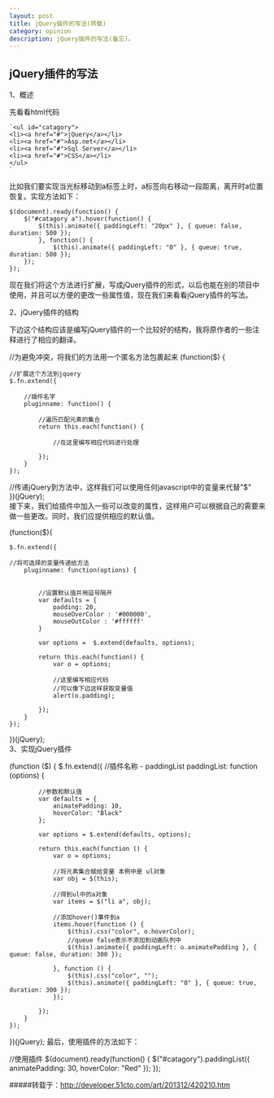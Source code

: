 ```yaml
---
layout: post
title: jQuery插件的写法(转载)
category: opinion
description: jQuery插件的写法(备忘)。
---
```


##									jQuery插件的写法
1、概述

先看看html代码

	`<ul id="catagory">
    <li><a href="#">jQuery</a></li> 
    <li><a href="#">Asp.net</a></li> 
    <li><a href="#">Sql Server</a></li> 
    <li><a href="#">CSS</a></li> 
	</ul> 
	`
	
比如我们要实现当光标移动到a标签上时，a标签向右移动一段距离，离开时a位置恢复。实现方法如下：

	$(document).ready(function() { 
    	$("#catagory a").hover(function() { 
        	$(this).animate({ paddingLeft: "20px" }, { queue: false, duration: 500 }); 
    		}, function() { 
        		$(this).animate({ paddingLeft: "0" }, { queue: true, duration: 500 }); 
    	}); 
	}); 
	
现在我们将这个方法进行扩展，写成jQuery插件的形式，以后也能在别的项目中使用，并且可以方便的更改一些属性值，现在我们来看看jQuery插件的写法。

2、jQuery插件的结构

下边这个结构应该是编写jQuery插件的一个比较好的结构，我将原作者的一些注释进行了相应的翻译。

//为避免冲突，将我们的方法用一个匿名方法包裹起来 
(function($) { 
 
    //扩展这个方法到jquery 
    $.fn.extend({ 
 
        //插件名字 
        pluginname: function() { 
 
            //遍历匹配元素的集合 
            return this.each(function() { 
 
                //在这里编写相应代码进行处理  
 
            }); 
        } 
    }); 
 
 //传递jQuery到方法中，这样我们可以使用任何javascript中的变量来代替"$"       
})(jQuery);  
接下来，我们给插件中加入一些可以改变的属性，这样用户可以根据自己的需要来做一些更改。同时，我们应提供相应的默认值。

(function($){   
   
    $.fn.extend({    
           
    //将可选择的变量传递给方法 
        pluginname: function(options) {   
   
   
            //设置默认值并用逗号隔开 
            var defaults = {   
                padding: 20,   
                mouseOverColor : '#000000',   
                mouseOutColor : '#ffffff'   
            }   
                   
            var options =  $.extend(defaults, options);   
   
            return this.each(function() {   
                var o = options;   
                   
                //这里编写相应代码  
                //可以像下边这样获取变量值  
                alert(o.padding);   
               
            });   
        }   
    });   
       
})(jQuery);   
3、实现jQuery插件

(function ($) { 
    $.fn.extend({ 
        //插件名称 - paddingList 
        paddingList: function (options) { 
 
            //参数和默认值 
            var defaults = { 
                animatePadding: 10, 
                hoverColor: "Black" 
            }; 
 
            var options = $.extend(defaults, options); 
 
            return this.each(function () { 
                var o = options; 
 
                //将元素集合赋给变量 本例中是 ul对象  
                var obj = $(this); 
 
                //得到ul中的a对象 
                var items = $("li a", obj); 
 
                //添加hover()事件到a 
                items.hover(function () { 
                    $(this).css("color", o.hoverColor); 
                    //queue false表示不添加到动画队列中 
                    $(this).animate({ paddingLeft: o.animatePadding }, { queue: false, duration: 300 }); 
 
                }, function () { 
                    $(this).css("color", ""); 
                    $(this).animate({ paddingLeft: "0" }, { queue: true, duration: 300 }); 
                }); 
 
            }); 
        } 
    }); 
})(jQuery); 
最后，使用插件的方法如下：

//使用插件 
$(document).ready(function() { 
    $("#catagory").paddingList({ animatePadding: 30, hoverColor: "Red" }); 
}); 

#####转载于：<http://developer.51cto.com/art/201312/420210.htm>




